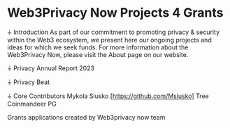 # Web3Privacy Now Projects 4 Grants

⏚ Introduction
As part of our commitment to promoting privacy & security within the Web3 ecosystem, we present here our ongoing projects and ideas for which we seek funds. For more information about the Web3Privacy Now, please visit the About page on our website.

⏚ Privacy Annual Report 2023

⏚ Privacy Beat


⏚ Core Contributors
Mykola Siusko [https://github.com/Msiusko]
Tree 
Coinmandeer
PG


Grants applications created by Web3privacy now team
